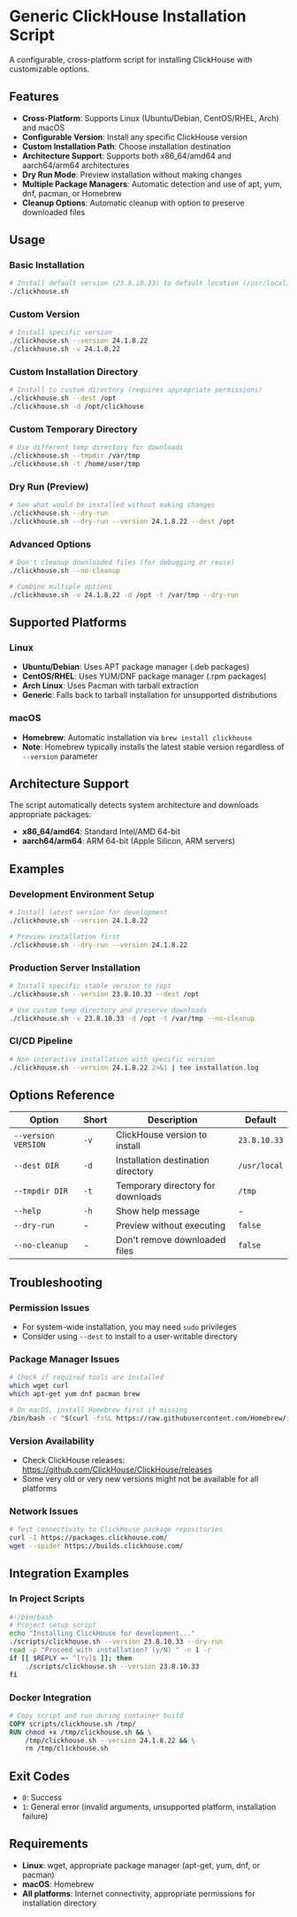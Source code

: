 # Generic ClickHouse Installation Script

A configurable, cross-platform script for installing ClickHouse with customizable options.

## Features

- **Cross-Platform**: Supports Linux (Ubuntu/Debian, CentOS/RHEL, Arch) and macOS
- **Configurable Version**: Install any specific ClickHouse version
- **Custom Installation Path**: Choose installation destination
- **Architecture Support**: Supports both x86_64/amd64 and aarch64/arm64 architectures
- **Dry Run Mode**: Preview installation without making changes
- **Multiple Package Managers**: Automatic detection and use of apt, yum, dnf, pacman, or Homebrew
- **Cleanup Options**: Automatic cleanup with option to preserve downloaded files

## Usage

### Basic Installation
```bash
# Install default version (23.8.10.33) to default location (/usr/local)
./clickhouse.sh
```

### Custom Version
```bash
# Install specific version
./clickhouse.sh --version 24.1.8.22
./clickhouse.sh -v 24.1.8.22
```

### Custom Installation Directory
```bash
# Install to custom directory (requires appropriate permissions)
./clickhouse.sh --dest /opt
./clickhouse.sh -d /opt/clickhouse
```

### Custom Temporary Directory
```bash
# Use different temp directory for downloads
./clickhouse.sh --tmpdir /var/tmp
./clickhouse.sh -t /home/user/tmp
```

### Dry Run (Preview)
```bash
# See what would be installed without making changes
./clickhouse.sh --dry-run
./clickhouse.sh --dry-run --version 24.1.8.22 --dest /opt
```

### Advanced Options
```bash
# Don't cleanup downloaded files (for debugging or reuse)
./clickhouse.sh --no-cleanup

# Combine multiple options
./clickhouse.sh -v 24.1.8.22 -d /opt -t /var/tmp --dry-run
```

## Supported Platforms

### Linux
- **Ubuntu/Debian**: Uses APT package manager (.deb packages)
- **CentOS/RHEL**: Uses YUM/DNF package manager (.rpm packages)  
- **Arch Linux**: Uses Pacman with tarball extraction
- **Generic**: Falls back to tarball installation for unsupported distributions

### macOS
- **Homebrew**: Automatic installation via `brew install clickhouse`
- **Note**: Homebrew typically installs the latest stable version regardless of `--version` parameter

## Architecture Support

The script automatically detects system architecture and downloads appropriate packages:
- **x86_64/amd64**: Standard Intel/AMD 64-bit
- **aarch64/arm64**: ARM 64-bit (Apple Silicon, ARM servers)

## Examples

### Development Environment Setup
```bash
# Install latest version for development
./clickhouse.sh --version 24.1.8.22

# Preview installation first
./clickhouse.sh --dry-run --version 24.1.8.22
```

### Production Server Installation
```bash
# Install specific stable version to /opt
./clickhouse.sh --version 23.8.10.33 --dest /opt

# Use custom temp directory and preserve downloads
./clickhouse.sh -v 23.8.10.33 -d /opt -t /var/tmp --no-cleanup
```

### CI/CD Pipeline
```bash
# Non-interactive installation with specific version
./clickhouse.sh --version 24.1.8.22 2>&1 | tee installation.log
```

## Options Reference

| Option | Short | Description | Default |
|--------|-------|-------------|---------|
| `--version VERSION` | `-v` | ClickHouse version to install | `23.8.10.33` |
| `--dest DIR` | `-d` | Installation destination directory | `/usr/local` |
| `--tmpdir DIR` | `-t` | Temporary directory for downloads | `/tmp` |
| `--help` | `-h` | Show help message | - |
| `--dry-run` | - | Preview without executing | `false` |
| `--no-cleanup` | - | Don't remove downloaded files | `false` |

## Troubleshooting

### Permission Issues
- For system-wide installation, you may need `sudo` privileges
- Consider using `--dest` to install to a user-writable directory

### Package Manager Issues
```bash
# Check if required tools are installed
which wget curl
which apt-get yum dnf pacman brew

# On macOS, install Homebrew first if missing
/bin/bash -c "$(curl -fsSL https://raw.githubusercontent.com/Homebrew/install/HEAD/install.sh)"
```

### Version Availability
- Check ClickHouse releases: https://github.com/ClickHouse/ClickHouse/releases
- Some very old or very new versions might not be available for all platforms

### Network Issues
```bash
# Test connectivity to ClickHouse package repositories
curl -I https://packages.clickhouse.com/
wget --spider https://builds.clickhouse.com/
```

## Integration Examples

### In Project Scripts
```bash
#!/bin/bash
# Project setup script
echo "Installing ClickHouse for development..."
./scripts/clickhouse.sh --version 23.8.10.33 --dry-run
read -p "Proceed with installation? (y/N) " -n 1 -r
if [[ $REPLY =~ ^[Yy]$ ]]; then
    ./scripts/clickhouse.sh --version 23.8.10.33
fi
```

### Docker Integration
```dockerfile
# Copy script and run during container build
COPY scripts/clickhouse.sh /tmp/
RUN chmod +x /tmp/clickhouse.sh && \
    /tmp/clickhouse.sh --version 24.1.8.22 && \
    rm /tmp/clickhouse.sh
```

## Exit Codes

- `0`: Success
- `1`: General error (invalid arguments, unsupported platform, installation failure)

## Requirements

- **Linux**: wget, appropriate package manager (apt-get, yum, dnf, or pacman)
- **macOS**: Homebrew
- **All platforms**: Internet connectivity, appropriate permissions for installation directory